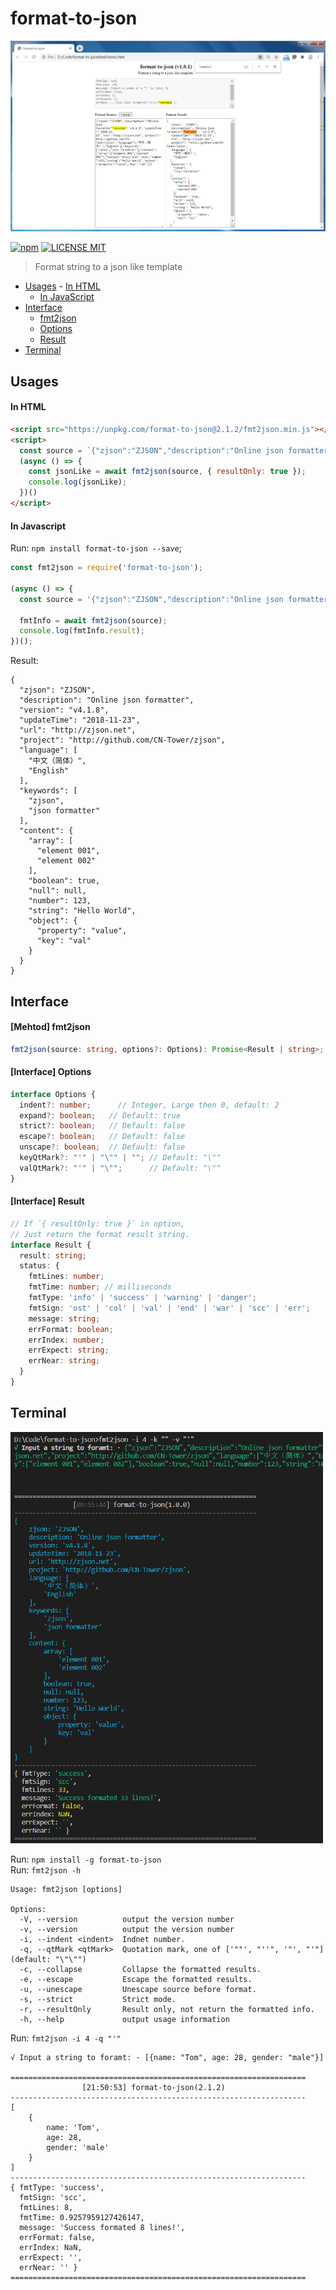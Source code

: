 # format-to-json

<p align="center">
  <a href="https://unpkg.com/format-to-json@2.1.1/index.html">
    <img src="https://github.com/CN-Tower/format-to-json/blob/master/images/format_html.png?raw=true">
  </a>
</p>

[![npm](https://img.shields.io/npm/v/format-to-json.svg)](https://www.npmjs.com/package/format-to-json)
[![LICENSE MIT](https://img.shields.io/npm/l/format-to-json.svg)](https://github.com/CN-Tower/format-to-json/blob/master/LICENSE)

> Format string to a json like template 

* [Usages](#Usages)
      - [In HTML](#in-html)
  - [In JavaScript](#in-javascript)
* [Interface](#Interface)
  - [fmt2json](#mehtod-fmt2json)
  - [Options](#interface-options)
  - [Result](#interface-result)
* [Terminal](#Terminal)

## Usages

#### In HTML
```html
<script src="https://unpkg.com/format-to-json@2.1.2/fmt2json.min.js"></script>
<script>
  const source = `{"zjson":"ZJSON","description":"Online json formatter","version":"v4.1.8","updateTime":"2018-11-23","url":"http://zjson.net","project":"http://github.com/CN-Tower/zjson","language":["中文（简体）","English"],"keywords":["zjson","json formatter"],"content":{"array":["element 001","element 002"],"boolean":true,"null":null,"number":123,"string":"Hello World","object":{"property":"value","key":"val"}}}`;
  (async () => {
    const jsonLike = await fmt2json(source, { resultOnly: true });
    console.log(jsonLike);
  })()
</script>
```
#### In Javascript
Run: `npm install format-to-json --save`;
```javascript
const fmt2json = require('format-to-json');

(async () => {
  const source = '{"zjson":"ZJSON","description":"Online json formatter","version":"v4.1.8","updateTime":"2018-11-23","url":"http://zjson.net","project":"http://github.com/CN-Tower/zjson","language":["中文（简体）","English"],"keywords":["zjson","json formatter"],"content":{"array":["element 001","element 002"],"boolean":true,"null":null,"number":123,"string":"Hello World","object":{"property":"value","key":"val"}}}';

  fmtInfo = await fmt2json(source);
  console.log(fmtInfo.result);
})();
```
Result:
```terminal
{
  "zjson": "ZJSON",
  "description": "Online json formatter",
  "version": "v4.1.8",
  "updateTime": "2018-11-23",
  "url": "http://zjson.net",
  "project": "http://github.com/CN-Tower/zjson",
  "language": [
    "中文（简体）",
    "English"
  ],
  "keywords": [
    "zjson",
    "json formatter"
  ],
  "content": {
    "array": [
      "element 001",
      "element 002"
    ],
    "boolean": true,
    "null": null,
    "number": 123,
    "string": "Hello World",
    "object": {
      "property": "value",
      "key": "val"
    }
  }
}
```

## Interface

#### [Mehtod] fmt2json
```typescript
fmt2json(source: string, options?: Options): Promise<Result | string>;
```
#### [Interface] Options
```typescript
interface Options {
  indent?: number;      // Integer, Large then 0, default: 2
  expand?: boolean;   // Default: true
  strict?: boolean;   // Default: false
  escape?: boolean;   // Default: false
  unscape?: boolean;  // Default: false
  keyQtMark?: "'" | "\"" | ""; // Default: "\""
  valQtMark?: "'" | "\"";      // Default: "\""
}
```
#### [Interface] Result
```typescript
// If `{ resultOnly: true }` in option,
// Just return the format result string.
interface Result {
  result: string;
  status: {
    fmtLines: number;
    fmtTime: number; // milliseconds
    fmtType: 'info' | 'success' | 'warning' | 'danger';
    fmtSign: 'ost' | 'col' | 'val' | 'end' | 'war' | 'scc' | 'err';
    message: string;
    errFormat: boolean;
    errIndex: number;
    errExpect: string;
    errNear: string;
  }
}
```

## Terminal

<p align="left">
  <img width="500" src="https://github.com/CN-Tower/format-to-json/blob/master/images/format_cmd.png?raw=true">
</p>

Run: `npm install -g format-to-json`   
Run: `fmt2json -h`
```terminal
Usage: fmt2json [options]

Options:
  -V, --version          output the version number
  -v, --version          output the version number
  -i, --indent <indent>  Indnet number.
  -q, --qtMark <qtMark>  Quotation mark, one of ['""', "''", '"', "'"] (default: "\"\"")
  -c, --collapse         Collapse the formatted results.
  -e, --escape           Escape the formatted results.
  -u, --unescape         Unescape source before format.
  -s, --strict           Strict mode.
  -r, --resultOnly       Result only, not return the formatted info.
  -h, --help             output usage information
```
Run: `fmt2json -i 4 -q "'"`
```terminal
√ Input a string to foramt: · [{name: "Tom", age: 28, gender: "male"}]

==================================================================
                [21:50:53] format-to-json(2.1.2)
------------------------------------------------------------------
[
    {
        name: 'Tom',
        age: 28,
        gender: 'male'
    }
]
------------------------------------------------------------------
{ fmtType: 'success',
  fmtSign: 'scc',
  fmtLines: 8,
  fmtTime: 0.9257959127426147,
  message: 'Success formated 8 lines!',
  errFormat: false,
  errIndex: NaN,
  errExpect: '',
  errNear: '' }
==================================================================
```
